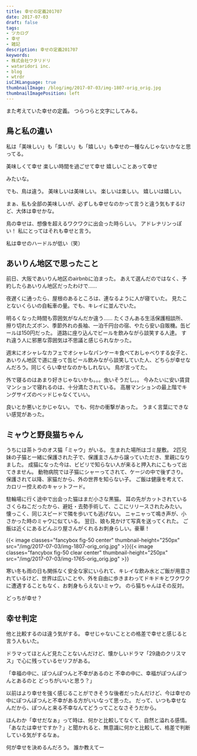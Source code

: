 ```yaml
---
title: 幸せの定義201707
date: 2017-07-03
draft: false
tags:
- ツカログ
- 幸せ
- 雑記
description: 幸せの定義201707
keywords:
- 株式会社ワタリドリ
- wataridori inc.
- blog
- wtrdr
isCJKLanguage: true
thumbnailImage: /blog/img/2017-07-03/img-1807-orig_orig.jpg
thumbnailImagePosition: left
---
```

また考えていた幸せの定義。
つらつらと文字にしてみる。

## 鳥と私の違い
私は「美味しい」も「楽しい」も「嬉しい」も幸せの一種なんじゃないかなと思ってる。

美味しくて幸せ
楽しい時間を過ごせて幸せ
嬉しいことあって幸せ

みたいな。

でも、鳥は違う。
美味しいは美味しい。
楽しいは楽しい。
嬉しいは嬉しい。

まぁ、私も全部の美味しいが、必ずしも幸せなのかって言うと違う気もするけど、大体は幸せかな。

鳥の幸せは、想像を超えるワクワクに出会った時らしい。
アドレナリンっぽい！
私にとってはそれも幸せと言う。

私は幸せのハードルが低い（笑）

## あいりん地区で思ったこと
前日、大阪であいりん地区のairbnbに泊まった。
あえて選んだのではなく、予約したらあいりん地区だったわけで……

夜遅くに通ったら、屋根のあるところは、連なるように人が寝ていた。
見たことないくらいの自転車の量。でも、キレイに並んでいた。

明るくなった時間も雰囲気がなんだか違う……
たくさんある生活保護相談所、擦り切れたズボン、季節外れの長袖、一泊千円台の宿、やたら安い自販機。缶ビールは150円だった。
道路に座り込んでビールを飲みながら談笑する人達。
すれ違う人に邪悪な雰囲気は不思議と感じられなかった。

週末にオシャレなカフェでオシャレなパンケーキ食べておしゃべりする女子と、あいりん地区で道に座って缶ビール飲みながら談笑していた人、どちらが幸せなんだろう。同じくらい幸せなのかもしれない。
鳥が言ってた。

外で寝るのはあまり好きじゃないかも。。。虫いそうだし。。
今みたいに安い賃貸マンションで寝れるのは、十分満たされている。
高層マンションの最上階でキングサイズのベッドじゃなくていい。

良いとか悪いとかじゃない。
でも、何かの衝撃があった。
うまく言葉にできない感覚があった。

## ミャウと野良猫ちゃん
うちには茶トラのオス猫「ミャウ」がいる。
生まれた場所はゴミ屋敷。
2匹兄妹の子猫と一緒に保護された子で、保護主さんから譲っていただき、里親になりました。
成猫になった今は、ビビリで知らない人が来ると押入れにこもって出てきません。
動物病院では子猫にシャーってされて、ケージの中で後ずさり。
保護されて以降、家猫だから、外の世界を知らない子。
ご飯は健康を考えて、カロリー控えめのキャットフード。

駐輪場に行く途中で出会った猫はまだ小さな黒猫。
耳の先がカットされているさくらねこだったから、避妊・去勢手術して、ここにリリースされたみたい。
懐っこく、同じスピードで隣を歩いても逃げない。
ニャニャって鳴き声が、小さかった時のミャウに似ている。
翌日、娘も見かけて写真を送ってくれた。
ご飯は近くにあるどんぶり屋さんがくれるお刺身らしい。豪華！

{{< image classes="fancybox fig-50 center" thumbnail-height="250px" src="/img/2017-07-03/img-1807-orig_orig.jpg" >}}{{< image classes="fancybox fig-50 clear center" thumbnail-height="250px" src="/img/2017-07-03/img-1765-orig_orig.jpg" >}}

寒い冬も雨の日も関係なく安全な家にいられて、キレイな飲み水とご飯が用意されているけど、世界は広いことや、外を自由に歩きまわってドキドキとワクワクに遭遇することもなく、お刺身もらえないミャウ。
のら猫ちゃんはその反対。

どっちが幸せ？

## 幸せ判定
他と比較するのは違う気がする。
幸せじゃないこととの格差で幸せと感じると言う人もいた。

ドラマってほとんど見たことないんだけど、懐かしいドラマ「29歳のクリスマス」で心に残っているセリフがある。

「幸福の中に、ぽつんぽつんと不幸があるのと
不幸の中に、幸福がぽつんぽつんとあるのと
どっちがいいと思う？」

以前はより幸せを強く感じることができそうな後者だったんだけど、今は幸せの中にぽつんぽつんと不幸がある方がいいなって思った。
だって、いつも幸せなんだから、ぽつんと来る不幸なんてどうってことなさそうだから。

ほんわか「幸せだなぁ」って時は、何かと比較してなくて、自然と溢れる感情。
「あなたは幸せですか？」と聞かれると、無意識に何かと比較して、格差で判断している気がするなぁ。

何が幸せを決めるんだろう。
誰か教えてー
